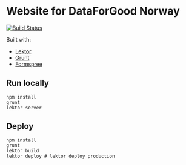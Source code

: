 # Website for DataForGood Norway

[![Build Status](https://travis-ci.org/DataForGood-Norway/DataForGood-Norway.github.io.svg?branch=master)](https://travis-ci.org/DataForGood-Norway/DataForGood-Norway.github.io)

Built with:

* [Lektor](https://www.getlektor.com/)
* [Grunt](https://gruntjs.com/getting-started)
* [Formspree](https://formspree.io)


## Run locally

```shell
npm install
grunt
lektor server
```

## Deploy

```shell
npm install
grunt
lektor build
lektor deploy # lektor deploy production
```

